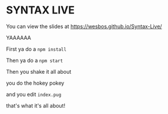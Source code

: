 # SYNTAX LIVE

You can view the slides at <https://wesbos.github.io/Syntax-Live/>

YAAAAAA


First ya do a  `npm install`

Then ya do a `npm start`

Then you shake it all about

you do the hokey pokey

and you edit `index.pug`

that's what it's all about!


